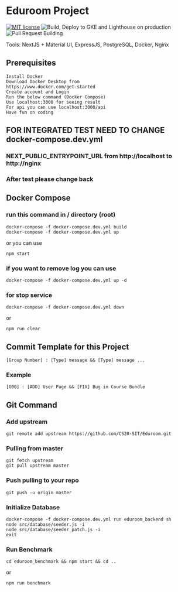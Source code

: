 # Eduroom Project

[![MIT license](https://img.shields.io/badge/License-MIT-blue.svg)](https://github.com/CS20-SIT/Eduroom/blob/master/LICENSE)
![Build, Deploy to GKE and Lighthouse on production](https://github.com/CS20-SIT/Eduroom/workflows/Build,%20Deploy%20to%20GKE%20and%20Lighthouse%20on%20production/badge.svg)
![Pull Request Building](https://github.com/CS20-SIT/Eduroom/workflows/Pull%20Request%20Building/badge.svg?branch=dev)

Tools: NextJS + Material UI, ExpressJS, PostgreSQL, Docker, Nginx

## Prerequisites
```
Install Docker
Download Docker Desktop from
https://www.docker.com/get-started
Create account and Login
Run the below command (Docker Compose)
Use localhost:3000 for seeing result
For api you can use localhost:3000/api 
Have fun on coding
```
## FOR INTEGRATED TEST NEED TO CHANGE docker-compose.dev.yml 
### NEXT_PUBLIC_ENTRYPOINT_URL from http://localhost to http://nginx 
### After test please change back  
## Docker Compose


### run this command in / directory (root)
```
docker-compose -f docker-compose.dev.yml build
docker-compose -f docker-compose.dev.yml up
```
or you can use
```
npm start
```
### if you want to remove log you can use 
```
docker-compose -f docker-compose.dev.yml up -d  
```
### for stop service
```
docker-compose -f docker-compose.dev.yml down
```
or
```
npm run clear
```
## Commit Template for this Project

```
[Group Number] : [Type] message && [Type] message ...
```
### Example

```
[G00] : [ADD] User Page && [FIX] Bug in Course Bundle 
```


## Git Command

### Add upstream
```
git remote add upstream https://github.com/CS20-SIT/Eduroom.git
```

### Pulling from master
```
git fetch upstream
git pull upstream master
```

### Push pulling to your repo
```
git push -u origin master
```

### Initialize Database
```
docker-compose -f docker-compose.dev.yml run eduroom_backend sh 
node src/database/seeder.js -i
node src/database/seeder_patch.js -i
exit
```

### Run Benchmark

```
cd eduroom_benchmark && npm start && cd ..
```

or

```
npm run benchmark
```

